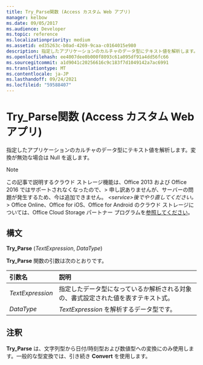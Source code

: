 ```yaml
---
title: Try_Parse関数 (Access カスタム Web アプリ)
manager: kelbow
ms.date: 09/05/2017
ms.audience: Developer
ms.topic: reference
ms.localizationpriority: medium
ms.assetid: ed35263c-b0ad-4269-9caa-c0164015e980
description: 指定したアプリケーションのカルチャのデータ型にテキスト値を解析します。変換が無効な場合は Null を返します。
ms.openlocfilehash: ee4007dee0b000f8093c61a095df91a4dd56fc66
ms.sourcegitcommit: a1d9041c20256616c9c183f7d1049142a7ac6991
ms.translationtype: MT
ms.contentlocale: ja-JP
ms.lasthandoff: 09/24/2021
ms.locfileid: "59588407"
---
```

# <a name="try_parse-function-access-custom-web-app"></a>Try_Parse関数 (Access カスタム Web アプリ)

指定したアプリケーションのカルチャのデータ型にテキスト値を解析します。変換が無効な場合は Null を返します。
  
> [!NOTE]
> この記事で説明するクラウド ストレージ機能は、Office 2013 および Office 2016 ではサポートされなくなったので、> 申し訳ありませんが、サーバーの問題が発生するため、今は追加できません。 *\<service\>後でやり直してください。* > Office Online、Office for iOS、Office for Android のクラウド ストレージについては、Office Cloud Storage パートナー プログラムを[参照してください](https://dev.office.com/programs/officecloudstorage)。 
  
## <a name="syntax"></a>構文

 **Try_Parse** (*TextExpression*, *DataType*) 
  
**Try_Parse** 関数の引数は次のとおりです。 
  
|**引数名**|**説明**|
|:-----|:-----|
| *TextExpression*  <br/> |指定したデータ型になっているか解析される対象の、書式設定された値を表すテキスト式。  <br/> |
| *DataType*  <br/> |*TextExpression* を解析するデータ型です。  <br/> |
   
## <a name="remarks"></a>注釈

**Try_Parse** は、文字列型から日付/時刻型および数値型への変換にのみ使用します。一般的な型変換では、引き続き **Convert** を使用します。 
  

